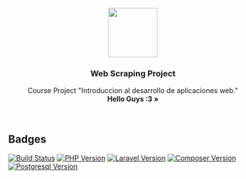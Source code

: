 <p align="center">
  <a href="#">
    <img src="http://jnyconstruction.ie/wp-content/uploads/2015/11/icon-hammer-wrench.png" width=100 height=100>
  </a>

  <h3 align="center">Web Scraping Project</h3>

  <p align="center">
    Course Project "Introduccion al desarrollo de aplicaciones web."
    <br>
    <strong>Hello Guys :3 &raquo;</strong>
  </p>
</p>
<br>

## Badges

[![Build Status](https://img.shields.io/badge/Status-Development-yellow.svg?style=flat)]()
[![PHP Version](https://img.shields.io/badge/PHP-7.1.4-blue.svg?style=flat)](http://php.net/releases/7_1_4.php)
[![Laravel Version](https://img.shields.io/badge/Laravel-5-blue.svg?style=flat)](https://laravel.com/docs/5.0)
[![Composer Version](https://img.shields.io/badge/Composer-1.4.1-blue.svg?style=flat)](https://getcomposer.org/download/)
[![Postgresql Version](https://img.shields.io/badge/PostgreSQL-9.6.3-yellow.svg?style=flat)](https://www.postgresql.org/download/)
